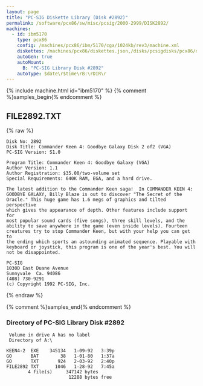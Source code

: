 ```yaml
---
layout: page
title: "PC-SIG Diskette Library (Disk #2892)"
permalink: /software/pcx86/sw/misc/pcsig/2000-2999/DISK2892/
machines:
  - id: ibm5170
    type: pcx86
    config: /machines/pcx86/ibm/5170/cga/1024kb/rev3/machine.xml
    diskettes: /machines/pcx86/diskettes.json,/disks/pcsigdisks/pcx86/diskettes.json
    autoGen: true
    autoMount:
      B: "PC-SIG Library Disk #2892"
    autoType: $date\r$time\rB:\rDIR\r
---
```


{% include machine.html id="ibm5170" %}
{% comment %}samples_begin{% endcomment %}

## FILE2892.TXT

{% raw %}
```
Disk No: 2892
Disk Title: Commander Keen 4: Goodbye Galaxy Disk 2 of2 (VGA)
PC-SIG Version: S1.0

Program Title: Commander Keen 4: Goodbye Galaxy (VGA)
Author Version: 1.1
Author Registration: $35.00/two-volume set
Special Requirements: 640K RAM, EGA, and a hard drive.

The latest addition to the Commander Keen saga!  In COMMANDER KEEN 4:
GOODBYE GALAXY, Billy Blaze is out to discover "The Secret of the
Oracle." This huge game has 1.6 megs of graphics and tilted perspective
which gives the appearance of depth. Other features include support for
most popular sound cards (five songs), three skill levels, and the
ability to save anywhere in the game (even inside levels). Fourteen
creatures try to stop Commander Keen, but with your help you can get to
the ending which sports an astounding animated sequence. Playable with
keyboard or joystick, this program is one of the year's best. You will
not be disappointed.

PC-SIG
1030D East Duane Avenue
Sunnyvale  Ca. 94086
(408) 730-9291
(c) Copyright 1992 PC-SIG, Inc.
```
{% endraw %}

{% comment %}samples_end{% endcomment %}

### Directory of PC-SIG Library Disk #2892

     Volume in drive A has no label
     Directory of A:\

    KEEN4-2  EXE    345134   1-09-92   3:39p
    GO       BAT        38   1-01-80   1:37a
    GO       TXT       924   2-03-92   2:40p
    FILE2892 TXT      1046   1-28-92   7:45a
            4 file(s)     347142 bytes
                           12288 bytes free

